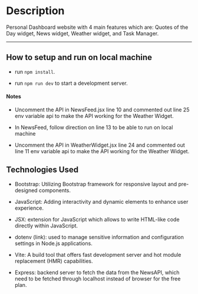 # Description

Personal Dashboard website with 4 main features which are: Quotes of the Day widget, News widget, Weather widget, and Task Manager.

---

## How to setup and run on local machine

- run `npm install`.

- run `npm run dev` to start a development server.

#### Notes

- Uncomment the API in NewsFeed.jsx line 10 and commented out line 25 env variable api to make the API working for the Weather Widget.

- In NewsFeed, follow direction on line 13 to be able to run on local machine

- Uncomment the API in WeatherWidget.jsx line 24 and commented out line 11 env variable api to make the API working for the Weather Widget.

## Technologies Used

- Bootstrap: Utilizing Bootstrap framework for responsive layout and pre-designed components.

- JavaScript: Adding interactivity and dynamic elements to enhance user experience.

- JSX: extension for JavaScript which allows to write HTML-like code directly within JavaScript.

- dotenv (link): used to manage sensitive information and configuration settings in Node.js applications.

- Vite: A build tool that offers fast development server and hot module replacement (HMR) capabilities.

- Express: backend server to fetch the data from the NewsAPI, which need to be fetched through localhost instead of browser for the free plan.

